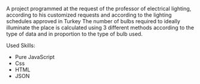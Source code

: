 A project programmed at the request of the professor of electrical lighting, according to his customized requests and according to the lighting schedules approved in Turkey
The number of bulbs required to ideally illuminate the place is calculated using 3 different methods according to the type of data and in proportion to the type of bulb used.

Used Skills:
- Pure JavaScript
- Css
- HTML
- JSON
